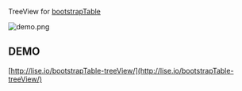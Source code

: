 TreeView for [bootstrapTable](https://github.com/wenzhixin/bootstrap-table)


![demo.png](https://raw.githubusercontent.com/lslvxy/bootstrapTable-treeView/master/assets/demo.png)

## DEMO

[http://lise.io/bootstrapTable-treeView/](http://lise.io/bootstrapTable-treeView/)
